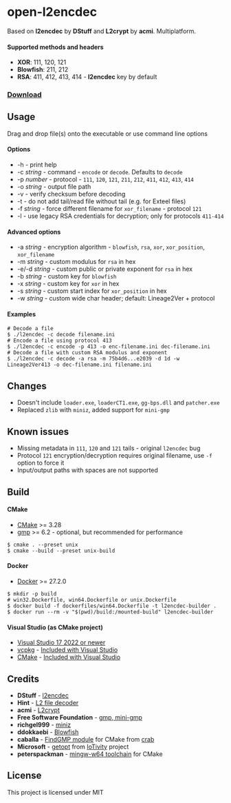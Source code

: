 # open-l2encdec
Based on **l2encdec** by **DStuff** and **L2crypt** by **acmi**. Multiplatform.

#### Supported methods and headers
- **XOR**: 111, 120, 121
- **Blowfish**: 211, 212
- **RSA**: 411, 412, 413, 414 - **l2encdec** key by default

### [Download](https://github.com/ritsuwastaken/open-l2encdec/releases/latest)

## Usage
Drag and drop file(s) onto the executable or use command line options

#### Options
- -h - print help
- -c *string* - command - `encode` or `decode`. Defaults to `decode`
- -p *number* - protocol - `111`, `120`, `121`, `211`, `212`, `411`, `412`, `413`, `414`
- -o *string* - output file path
- -v - verify checksum before decoding
- -t - do not add tail/read file without tail (e.g. for Exteel files)
- -f *string* - force different filename for `xor_filename` - protocol `121`
- -l - use legacy RSA credentials for decryption; only for protocols `411-414`

#### Advanced options
- -a *string* - encryption algorithm - `blowfish`, `rsa`, `xor`, `xor_position`, `xor_filename`
- -m *string* - custom modulus for `rsa` in hex
- -e/-d *string* - custom public or private exponent for `rsa` in hex
- -b *string* - custom key for `blowfish`
- -x *string* - custom key for `xor` in hex
- -s *string* - custom start index for `xor_position` in hex
- -w *string* - custom wide char header; default: Lineage2Ver + protocol

#### Examples
```shell
# Decode a file
$ ./l2encdec -c decode filename.ini
# Encode a file using protocol 413
$ ./l2encdec -c encode -p 413 -o enc-filename.ini dec-filename.ini
# Decode a file with custom RSA modulus and exponent
$ ./l2encdec -c decode -a rsa -m 75b4d6...e2039 -d 1d -w Lineage2Ver413 -o dec-filename.ini filename.ini
```

## Changes
- Doesn't include `loader.exe`, `loaderCT1.exe`, `gg-bps.dll` and `patcher.exe`
- Replaced `zlib` with `miniz`, added support for `mini-gmp`

## Known issues
- Missing metadata in `111`, `120` and `121` tails - original `l2encdec` bug
- Protocol `121` encryption/decryption requires original filename, use `-f` option to force it
- Input/output paths with spaces are not supported

## Build
#### CMake
- [CMake](https://cmake.org/download/) >= 3.28
- [gmp](https://gmplib.org/) >= 6.2 - optional, but recommended for performance
```shell
$ cmake . --preset unix
$ cmake --build --preset unix-build
```
#### Docker
- [Docker](https://docs.docker.com/get-started/get-docker/) >= 27.2.0
```shell
$ mkdir -p build
# win32.Dockerfile, win64.Dockerfile or unix.Dockerfile
$ docker build -f dockerfiles/win64.Dockerfile -t l2encdec-builder .  
$ docker run --rm -v "$(pwd)/build:/mounted-build" l2encdec-builder
```
#### Visual Studio (as CMake project)
- [Visual Studio 17 2022 or newer](https://visualstudio.microsoft.com/downloads/)
- [vcpkg](https://github.com/microsoft/vcpkg) - [Included with Visual Studio](https://devblogs.microsoft.com/cppblog/vcpkg-is-now-included-with-visual-studio/)
- [CMake](https://cmake.org/) - [Included with Visual Studio](https://learn.microsoft.com/en-us/cpp/build/cmake-projects-in-visual-studio?view=msvc-170#installation)

## Credits
- **DStuff** - [l2encdec](https://web.archive.org/web/20111021065705/http://dstuff.luftbrandzlung.org/l2.php)
- **Hint** - [L2 file decoder](https://archive.ph/i7GPD)
- **acmi** - [L2crypt](https://github.com/acmi/L2crypt)
- **Free Software Foundation** - [gmp, mini-gmp](https://gmplib.org/)
- **richgel999** - [miniz](https://github.com/richgel999/miniz)
- **ddokkaebi** - [Blowfish](https://github.com/ddokkaebi/Blowfish)
- **caballa** - [FindGMP module](https://github.com/seahorn/crab/blob/master/cmake/FindGMP.cmake) for CMake from [crab](https://github.com/seahorn/crab)
- **Microsoft** - [getopt](https://github.com/iotivity/iotivity/blob/master/resource/c_common/windows/src/getopt.c) from [IoTivity](https://github.com/iotivity/iotivity) project
- **peterspackman** - [mingw-w64 toolchain](https://gist.github.com/peterspackman/8cf73f7f12ba270aa8192d6911972fe8) for CMake

## License
This project is licensed under MIT
